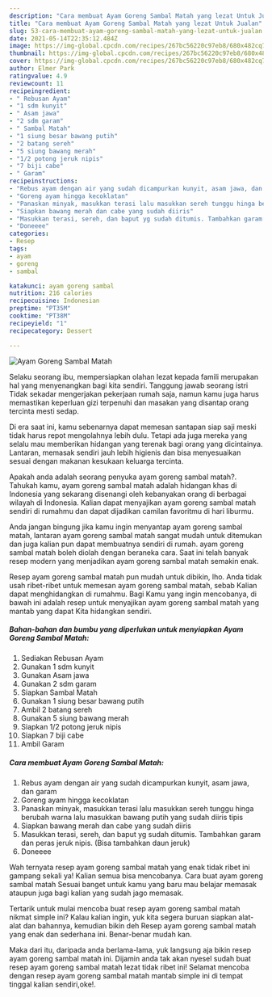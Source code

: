 ```yaml
---
description: "Cara membuat Ayam Goreng Sambal Matah yang lezat Untuk Jualan"
title: "Cara membuat Ayam Goreng Sambal Matah yang lezat Untuk Jualan"
slug: 53-cara-membuat-ayam-goreng-sambal-matah-yang-lezat-untuk-jualan
date: 2021-05-14T22:35:12.484Z
image: https://img-global.cpcdn.com/recipes/267bc56220c97eb8/680x482cq70/ayam-goreng-sambal-matah-foto-resep-utama.jpg
thumbnail: https://img-global.cpcdn.com/recipes/267bc56220c97eb8/680x482cq70/ayam-goreng-sambal-matah-foto-resep-utama.jpg
cover: https://img-global.cpcdn.com/recipes/267bc56220c97eb8/680x482cq70/ayam-goreng-sambal-matah-foto-resep-utama.jpg
author: Elmer Park
ratingvalue: 4.9
reviewcount: 11
recipeingredient:
- " Rebusan Ayam"
- "1 sdm kunyit"
- " Asam jawa"
- "2 sdm garam"
- " Sambal Matah"
- "1 siung besar bawang putih"
- "2 batang sereh"
- "5 siung bawang merah"
- "1/2 potong jeruk nipis"
- "7 biji cabe"
- " Garam"
recipeinstructions:
- "Rebus ayam dengan air yang sudah dicampurkan kunyit, asam jawa, dan garam"
- "Goreng ayam hingga kecoklatan"
- "Panaskan minyak, masukkan terasi lalu masukkan sereh tunggu hinga berubah warna lalu masukkan bawang putih yang sudah diiris tipis"
- "Siapkan bawang merah dan cabe yang sudah diiris"
- "Masukkan terasi, sereh, dan baput yg sudah ditumis. Tambahkan garam dan peras jeruk nipis. (Bisa tambahkan daun jeruk)"
- "Doneeee"
categories:
- Resep
tags:
- ayam
- goreng
- sambal

katakunci: ayam goreng sambal 
nutrition: 216 calories
recipecuisine: Indonesian
preptime: "PT35M"
cooktime: "PT38M"
recipeyield: "1"
recipecategory: Dessert

---
```



![Ayam Goreng Sambal Matah](https://img-global.cpcdn.com/recipes/267bc56220c97eb8/680x482cq70/ayam-goreng-sambal-matah-foto-resep-utama.jpg)

Selaku seorang ibu, mempersiapkan olahan lezat kepada famili merupakan hal yang menyenangkan bagi kita sendiri. Tanggung jawab seorang istri Tidak sekadar mengerjakan pekerjaan rumah saja, namun kamu juga harus memastikan keperluan gizi terpenuhi dan masakan yang disantap orang tercinta mesti sedap.

Di era  saat ini, kamu sebenarnya dapat memesan santapan siap saji meski tidak harus repot mengolahnya lebih dulu. Tetapi ada juga mereka yang selalu mau memberikan hidangan yang terenak bagi orang yang dicintainya. Lantaran, memasak sendiri jauh lebih higienis dan bisa menyesuaikan sesuai dengan makanan kesukaan keluarga tercinta. 



Apakah anda adalah seorang penyuka ayam goreng sambal matah?. Tahukah kamu, ayam goreng sambal matah adalah hidangan khas di Indonesia yang sekarang disenangi oleh kebanyakan orang di berbagai wilayah di Indonesia. Kalian dapat menyajikan ayam goreng sambal matah sendiri di rumahmu dan dapat dijadikan camilan favoritmu di hari liburmu.

Anda jangan bingung jika kamu ingin menyantap ayam goreng sambal matah, lantaran ayam goreng sambal matah sangat mudah untuk ditemukan dan juga kalian pun dapat membuatnya sendiri di rumah. ayam goreng sambal matah boleh diolah dengan beraneka cara. Saat ini telah banyak resep modern yang menjadikan ayam goreng sambal matah semakin enak.

Resep ayam goreng sambal matah pun mudah untuk dibikin, lho. Anda tidak usah ribet-ribet untuk memesan ayam goreng sambal matah, sebab Kalian dapat menghidangkan di rumahmu. Bagi Kamu yang ingin mencobanya, di bawah ini adalah resep untuk menyajikan ayam goreng sambal matah yang mantab yang dapat Kita hidangkan sendiri.

<!--inarticleads1-->

##### Bahan-bahan dan bumbu yang diperlukan untuk menyiapkan Ayam Goreng Sambal Matah:

1. Sediakan  Rebusan Ayam
1. Gunakan 1 sdm kunyit
1. Gunakan  Asam jawa
1. Gunakan 2 sdm garam
1. Siapkan  Sambal Matah
1. Gunakan 1 siung besar bawang putih
1. Ambil 2 batang sereh
1. Gunakan 5 siung bawang merah
1. Siapkan 1/2 potong jeruk nipis
1. Siapkan 7 biji cabe
1. Ambil  Garam




<!--inarticleads2-->

##### Cara membuat Ayam Goreng Sambal Matah:

1. Rebus ayam dengan air yang sudah dicampurkan kunyit, asam jawa, dan garam
1. Goreng ayam hingga kecoklatan
1. Panaskan minyak, masukkan terasi lalu masukkan sereh tunggu hinga berubah warna lalu masukkan bawang putih yang sudah diiris tipis
1. Siapkan bawang merah dan cabe yang sudah diiris
1. Masukkan terasi, sereh, dan baput yg sudah ditumis. Tambahkan garam dan peras jeruk nipis. (Bisa tambahkan daun jeruk)
1. Doneeee




Wah ternyata resep ayam goreng sambal matah yang enak tidak ribet ini gampang sekali ya! Kalian semua bisa mencobanya. Cara buat ayam goreng sambal matah Sesuai banget untuk kamu yang baru mau belajar memasak ataupun juga bagi kalian yang sudah jago memasak.

Tertarik untuk mulai mencoba buat resep ayam goreng sambal matah nikmat simple ini? Kalau kalian ingin, yuk kita segera buruan siapkan alat-alat dan bahannya, kemudian bikin deh Resep ayam goreng sambal matah yang enak dan sederhana ini. Benar-benar mudah kan. 

Maka dari itu, daripada anda berlama-lama, yuk langsung aja bikin resep ayam goreng sambal matah ini. Dijamin anda tak akan nyesel sudah buat resep ayam goreng sambal matah lezat tidak ribet ini! Selamat mencoba dengan resep ayam goreng sambal matah mantab simple ini di tempat tinggal kalian sendiri,oke!.

